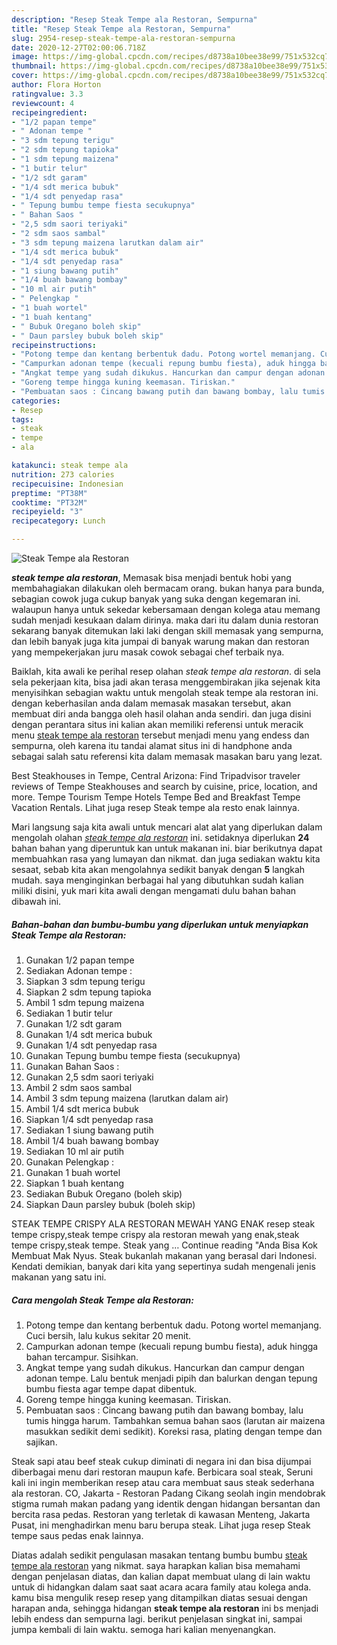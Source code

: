 ```yaml
---
description: "Resep Steak Tempe ala Restoran, Sempurna"
title: "Resep Steak Tempe ala Restoran, Sempurna"
slug: 2954-resep-steak-tempe-ala-restoran-sempurna
date: 2020-12-27T02:00:06.718Z
image: https://img-global.cpcdn.com/recipes/d8738a10bee38e99/751x532cq70/steak-tempe-ala-restoran-foto-resep-utama.jpg
thumbnail: https://img-global.cpcdn.com/recipes/d8738a10bee38e99/751x532cq70/steak-tempe-ala-restoran-foto-resep-utama.jpg
cover: https://img-global.cpcdn.com/recipes/d8738a10bee38e99/751x532cq70/steak-tempe-ala-restoran-foto-resep-utama.jpg
author: Flora Horton
ratingvalue: 3.3
reviewcount: 4
recipeingredient:
- "1/2 papan tempe"
- " Adonan tempe "
- "3 sdm tepung terigu"
- "2 sdm tepung tapioka"
- "1 sdm tepung maizena"
- "1 butir telur"
- "1/2 sdt garam"
- "1/4 sdt merica bubuk"
- "1/4 sdt penyedap rasa"
- " Tepung bumbu tempe fiesta secukupnya"
- " Bahan Saos "
- "2,5 sdm saori teriyaki"
- "2 sdm saos sambal"
- "3 sdm tepung maizena larutkan dalam air"
- "1/4 sdt merica bubuk"
- "1/4 sdt penyedap rasa"
- "1 siung bawang putih"
- "1/4 buah bawang bombay"
- "10 ml air putih"
- " Pelengkap "
- "1 buah wortel"
- "1 buah kentang"
- " Bubuk Oregano boleh skip"
- " Daun parsley bubuk boleh skip"
recipeinstructions:
- "Potong tempe dan kentang berbentuk dadu. Potong wortel memanjang. Cuci bersih, lalu kukus sekitar 20 menit."
- "Campurkan adonan tempe (kecuali repung bumbu fiesta), aduk hingga bahan tercampur. Sisihkan."
- "Angkat tempe yang sudah dikukus. Hancurkan dan campur dengan adonan tempe. Lalu bentuk menjadi pipih dan balurkan dengan tepung bumbu fiesta agar tempe dapat dibentuk."
- "Goreng tempe hingga kuning keemasan. Tiriskan."
- "Pembuatan saos : Cincang bawang putih dan bawang bombay, lalu tumis hingga harum. Tambahkan semua bahan saos (larutan air maizena masukkan sedikit demi sedikit). Koreksi rasa, plating dengan tempe dan sajikan."
categories:
- Resep
tags:
- steak
- tempe
- ala

katakunci: steak tempe ala 
nutrition: 273 calories
recipecuisine: Indonesian
preptime: "PT38M"
cooktime: "PT32M"
recipeyield: "3"
recipecategory: Lunch

---
```



![Steak Tempe ala Restoran](https://img-global.cpcdn.com/recipes/d8738a10bee38e99/751x532cq70/steak-tempe-ala-restoran-foto-resep-utama.jpg)

<b><i>steak tempe ala restoran</i></b>, Memasak bisa menjadi bentuk hobi yang membahagiakan dilakukan oleh bermacam orang. bukan hanya para bunda, sebagian cowok juga cukup banyak yang suka dengan kegemaran ini. walaupun hanya untuk sekedar kebersamaan dengan kolega atau memang sudah menjadi kesukaan dalam dirinya. maka dari itu dalam dunia restoran sekarang banyak ditemukan laki laki dengan skill memasak yang sempurna, dan lebih banyak juga kita jumpai di banyak warung makan dan restoran yang mempekerjakan juru masak cowok sebagai chef terbaik nya.

Baiklah, kita awali ke perihal resep olahan <i>steak tempe ala restoran</i>. di sela sela pekerjaan kita, bisa jadi akan terasa menggembirakan jika sejenak kita menyisihkan sebagian waktu untuk mengolah steak tempe ala restoran ini. dengan keberhasilan anda dalam memasak masakan tersebut, akan membuat diri anda bangga oleh hasil olahan anda sendiri. dan juga disini dengan perantara situs ini kalian akan memiliki referensi untuk meracik menu <u>steak tempe ala restoran</u> tersebut menjadi menu yang endess dan sempurna, oleh karena itu tandai alamat situs ini di handphone anda sebagai salah satu referensi kita dalam memasak masakan baru yang lezat.

Best Steakhouses in Tempe, Central Arizona: Find Tripadvisor traveler reviews of Tempe Steakhouses and search by cuisine, price, location, and more. Tempe Tourism Tempe Hotels Tempe Bed and Breakfast Tempe Vacation Rentals. Lihat juga resep Steak tempe ala resto enak lainnya.


Mari langsung saja kita awali untuk mencari alat alat yang diperlukan dalam mengolah olahan <u><i>steak tempe ala restoran</i></u> ini. setidaknya diperlukan <b>24</b> bahan bahan yang diperuntuk kan untuk makanan ini. biar berikutnya dapat membuahkan rasa yang lumayan dan nikmat. dan juga sediakan waktu kita sesaat, sebab kita akan mengolahnya sedikit banyak dengan <b>5</b> langkah mudah. saya menginginkan berbagai hal yang dibutuhkan sudah kalian miliki disini, yuk mari kita awali dengan mengamati dulu bahan bahan dibawah ini.

<!--inarticleads1-->

##### Bahan-bahan dan bumbu-bumbu yang diperlukan untuk menyiapkan Steak Tempe ala Restoran:

1. Gunakan 1/2 papan tempe
1. Sediakan  Adonan tempe :
1. Siapkan 3 sdm tepung terigu
1. Siapkan 2 sdm tepung tapioka
1. Ambil 1 sdm tepung maizena
1. Sediakan 1 butir telur
1. Gunakan 1/2 sdt garam
1. Gunakan 1/4 sdt merica bubuk
1. Gunakan 1/4 sdt penyedap rasa
1. Gunakan  Tepung bumbu tempe fiesta (secukupnya)
1. Gunakan  Bahan Saos :
1. Gunakan 2,5 sdm saori teriyaki
1. Ambil 2 sdm saos sambal
1. Ambil 3 sdm tepung maizena (larutkan dalam air)
1. Ambil 1/4 sdt merica bubuk
1. Siapkan 1/4 sdt penyedap rasa
1. Sediakan 1 siung bawang putih
1. Ambil 1/4 buah bawang bombay
1. Sediakan 10 ml air putih
1. Gunakan  Pelengkap :
1. Gunakan 1 buah wortel
1. Siapkan 1 buah kentang
1. Sediakan  Bubuk Oregano (boleh skip)
1. Siapkan  Daun parsley bubuk (boleh skip)


STEAK TEMPE CRISPY ALA RESTORAN MEWAH YANG ENAK resep steak tempe crispy,steak tempe crispy ala restoran mewah yang enak,steak tempe crispy,steak tempe. Steak yang … Continue reading &#34;Anda Bisa Kok Membuat Mak Nyus. Steak bukanlah makanan yang berasal dari Indonesi. Kendati demikian, banyak dari kita yang sepertinya sudah mengenali jenis makanan yang satu ini. 

<!--inarticleads2-->

##### Cara mengolah Steak Tempe ala Restoran:

1. Potong tempe dan kentang berbentuk dadu. Potong wortel memanjang. Cuci bersih, lalu kukus sekitar 20 menit.
1. Campurkan adonan tempe (kecuali repung bumbu fiesta), aduk hingga bahan tercampur. Sisihkan.
1. Angkat tempe yang sudah dikukus. Hancurkan dan campur dengan adonan tempe. Lalu bentuk menjadi pipih dan balurkan dengan tepung bumbu fiesta agar tempe dapat dibentuk.
1. Goreng tempe hingga kuning keemasan. Tiriskan.
1. Pembuatan saos : Cincang bawang putih dan bawang bombay, lalu tumis hingga harum. Tambahkan semua bahan saos (larutan air maizena masukkan sedikit demi sedikit). Koreksi rasa, plating dengan tempe dan sajikan.


Steak sapi atau beef steak cukup diminati di negara ini dan bisa dijumpai diberbagai menu dari restoran maupun kafe. Berbicara soal steak, Seruni kali ini ingin memberikan resep atau cara membuat saus steak sederhana ala restoran. CO, Jakarta - Restoran Padang Cikang seolah ingin mendobrak stigma rumah makan padang yang identik dengan hidangan bersantan dan bercita rasa pedas. Restoran yang terletak di kawasan Menteng, Jakarta Pusat, ini menghadirkan menu baru berupa steak. Lihat juga resep Steak tempe saus pedas enak lainnya. 

Diatas adalah sedikit pengulasan masakan tentang bumbu bumbu <u>steak tempe ala restoran</u> yang nikmat. saya harapkan kalian bisa memahami dengan penjelasan diatas, dan kalian dapat membuat ulang di lain waktu untuk di hidangkan dalam saat saat acara acara family atau kolega anda. kamu bisa mengulik resep resep yang ditampilkan diatas sesuai dengan harapan anda, sehingga hidangan <b>steak tempe ala restoran</b> ini bs menjadi lebih endess dan sempurna lagi. berikut penjelasan singkat ini, sampai jumpa kembali di lain waktu. semoga hari kalian menyenangkan.
